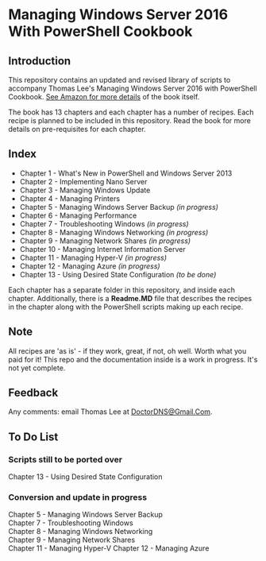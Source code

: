 # Managing Windows Server 2016 With PowerShell Cookbook

## Introduction

This repository contains an updated and revised library of scripts to accompany Thomas Lee's Managing Windows Server 2016 with PowerShell Cookbook.
[See Amazon for more details](https://www.amazon.co.uk/Windows-Server-Automation-PowerShell-Cookbook/dp/1787122042/ref=sr_1_cc_2?s=aps&ie=UTF8&qid=1506953050&sr=1-2-catcorr) of the book itself.

The book has 13 chapters and each chapter has a number of recipes. 
Each recipe is planned to be included in this repository. 
Read the book for more details on pre-requisites for each chapter.

## Index

- Chapter 1  - What's New in PowerShell and Windows Server 2013
- Chapter 2  - Implementing Nano Server
- Chapter 3  - Managing Windows Update
- Chapter 4  - Managing Printers
- Chapter 5  - Managing Windows Server Backup  _(in progress)_
- Chapter 6  - Managing Performance
- Chapter 7  - Troubleshooting Windows _(in progress)_
- Chapter 8  - Managing Windows Networking _(in progress)_
- Chapter 9  - Managing Network Shares  _(in progress)_
- Chapter 10 - Managing Internet Information Server
- Chapter 11 - Managing Hyper-V _(in progress)_
- Chapter 12 - Managing Azure  _(in progress)_
- Chapter 13 - Using Desired State Configuration _(to be done)_

Each chapter has a separate folder in this repository, and inside each chapter.
Additionally, there is a **Readme.MD** file that describes the recipes in the chapter along with the PowerShell scripts making up each recipe.

## Note

All recipes are 'as is' - if they work, great, if not, oh well. Worth what you paid for it! This repo and the documentation inside is a work in progress. It's not yet complete.

## Feedback

Any comments: email Thomas Lee at DoctorDNS@Gmail.Com.

## To Do List

### Scripts still to be ported over

Chapter 13 - Using Desired State Configuration  

### Conversion and update in progress

Chapter 5  - Managing Windows Server Backup  
Chapter 7  - Troubleshooting Windows  
Chapter 8  - Managing Windows Networking  
Chapter 9  - Managing Network Shares  
Chapter 11 - Managing Hyper-V 
Chapter 12 - Managing Azure